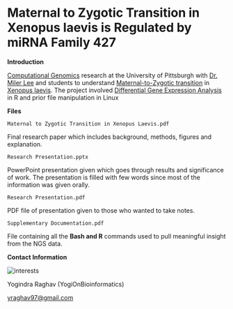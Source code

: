 # Maternal to Zygotic Transition in Xenopus laevis is Regulated by miRNA Family 427

**Introduction** 

[Computational Genomics](https://en.wikipedia.org/wiki/Computational_genomics) research at the University of Pittsburgh with [Dr. Miler Lee](https://www.biology.pitt.edu/person/miler-lee) and students to understand [Maternal-to-Zygotic transition](https://en.wikipedia.org/wiki/Maternal_to_zygotic_transition) in [Xenopus laevis](https://en.wikipedia.org/wiki/African_clawed_frog). The project involved [Differential Gene Expression Analysis](https://www.ebi.ac.uk/training/online/course/functional-genomics-ii-common-technologies-and-data-analysis-methods/differential-gene) in R and prior file manipulation in Linux 

**Files**

`Maternal to Zygotic Transition in Xenopus Laevis.pdf`

Final research paper which includes background, methods, figures and explanation. 

`Research Presentation.pptx`

PowerPoint presentation given which goes through results and significance of work. The presentation is filled with few words since most of the information was given orally. 

`Research Presentation.pdf` 

PDF file of presentation given to those who wanted to take notes. 

`Supplementary Documentation.pdf`

File containing all the **Bash and R** commands used to pull meaningful insight from the NGS data. 

**Contact Information** 

![interests](https://avatars1.githubusercontent.com/u/38919947?s=400&u=49ab1365a14fac78a91e425efd583f7a2bcb3e25&v=4)

Yogindra Raghav (YogiOnBioinformatics) 

yraghav97@gmail.com
